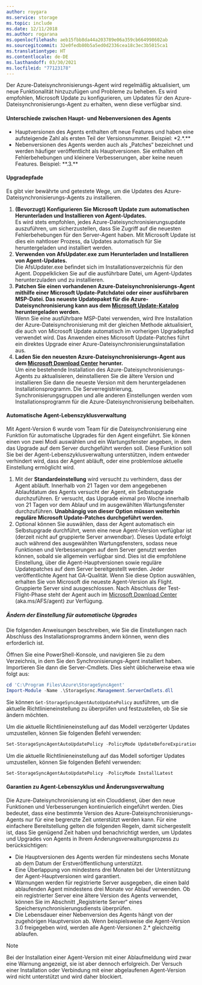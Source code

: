 ```yaml
---
author: roygara
ms.service: storage
ms.topic: include
ms.date: 12/11/2018
ms.author: rogarana
ms.openlocfilehash: aeb15fbb8da44a203789e06a359cb664998602ab
ms.sourcegitcommit: 32e0fedb80b5a5ed0d2336cea18c3ec3b5015ca1
ms.translationtype: HT
ms.contentlocale: de-DE
ms.lasthandoff: 03/30/2021
ms.locfileid: "77123178"
---
```

Der Azure-Dateisynchronisierungs-Agent wird regelmäßig aktualisiert, um neue Funktionalität hinzuzufügen und Probleme zu beheben. Es wird empfohlen, Microsoft Update zu konfigurieren, um Updates für den Azure-Dateisynchronisierungs-Agent zu erhalten, wenn diese verfügbar sind.

#### <a name="major-vs-minor-agent-versions"></a>Unterschiede zwischen Haupt- und Nebenversionen des Agents
* Hauptversionen des Agents enthalten oft neue Features und haben eine aufsteigende Zahl als ersten Teil der Versionsnummer. Beispiel: \*2.\*.\*\*
* Nebenversionen des Agents werden auch als „Patches“ bezeichnet und werden häufiger veröffentlicht als Hauptversionen. Sie enthalten oft Fehlerbehebungen und kleinere Verbesserungen, aber keine neuen Features. Beispiel: \*\*.3.\*\*

#### <a name="upgrade-paths"></a>Upgradepfade
Es gibt vier bewährte und getestete Wege, um die Updates des Azure-Dateisynchronisierungs-Agents zu installieren. 
1. **(Bevorzugt) Konfigurieren Sie Microsoft Update zum automatischen Herunterladen und Installieren von Agent-Updates.**  
    Es wird stets empfohlen, jedes Azure-Dateisynchronisierungsupdate auszuführen, um sicherzustellen, dass Sie Zugriff auf die neuesten Fehlerbehebungen für den Server-Agent haben. Mit Microsoft Update ist dies ein nahtloser Prozess, da Updates automatisch für Sie heruntergeladen und installiert werden.
2. **Verwenden von AfsUpdater.exe zum Herunterladen und Installieren von Agent-Updates.**  
    Die AfsUpdater.exe befindet sich im Installationsverzeichnis für den Agent. Doppelklicken Sie auf die ausführbare Datei, um Agent-Updates herunterzuladen und zu installieren. 
3. **Patchen Sie einen vorhandenen Azure-Dateisynchronisierungs-Agent mithilfe einer Microsoft Update-Patchdatei oder einer ausführbaren MSP-Datei. Das neueste Updatepaket für die Azure-Dateisynchronisierung kann aus dem [Microsoft Update-Katalog](https://www.catalog.update.microsoft.com/Search.aspx?q=Azure%20File%20Sync) heruntergeladen werden.**  
    Wenn Sie eine ausführbare MSP-Datei verwenden, wird Ihre Installation der Azure-Dateisynchronisierung mit der gleichen Methode aktualisiert, die auch von Microsoft Update automatisch im vorherigen Upgradepfad verwendet wird. Das Anwenden eines Microsoft Update-Patches führt ein direktes Upgrade einer Azure-Dateisynchronisierungsinstallation aus.
4. **Laden Sie den neuesten Azure-Dateisynchronisierungs-Agent aus dem [Microsoft Download Center](https://go.microsoft.com/fwlink/?linkid=858257) herunter.**  
    Um eine bestehende Installation des Azure-Dateisynchronisierungs-Agents zu aktualisieren, deinstallieren Sie die ältere Version und installieren Sie dann die neueste Version mit dem heruntergeladenen Installationsprogramm. Die Serverregistrierung, Synchronisierungsgruppen und alle anderen Einstellungen werden vom Installationsprogramm für die Azure-Dateisynchronisierung beibehalten.

#### <a name="automatic-agent-lifecycle-management"></a>Automatische Agent-Lebenszyklusverwaltung
Mit Agent-Version 6 wurde vom Team für die Dateisynchronisierung eine Funktion für automatische Upgrades für den Agent eingeführt. Sie können einen von zwei Modi auswählen und ein Wartungsfenster angeben, in dem das Upgrade auf dem Server durchgeführt werden soll. Diese Funktion soll Sie bei der Agent-Lebenszyklusverwaltung unterstützen, indem entweder verhindert wird, dass der Agent abläuft, oder eine problemlose aktuelle Einstellung ermöglicht wird.
1. Mit der **Standardeinstellung** wird versucht zu verhindern, dass der Agent abläuft. Innerhalb von 21 Tagen vor dem angegebenen Ablaufdatum des Agents versucht der Agent, ein Selbstupgrade durchzuführen. Er versucht, das Upgrade einmal pro Woche innerhalb von 21 Tagen vor dem Ablauf und im ausgewählten Wartungsfenster durchzuführen. **Unabhängig von dieser Option müssen weiterhin reguläre Microsoft Update-Patches durchgeführt werden.**
1. Optional können Sie auswählen, dass der Agent automatisch ein Selbstupgrade durchführt, wenn eine neue Agent-Version verfügbar ist (derzeit nicht auf gruppierte Server anwendbar). Dieses Update erfolgt auch während des ausgewählten Wartungsfensters, sodass neue Funktionen und Verbesserungen auf dem Server genutzt werden können, sobald sie allgemein verfügbar sind. Dies ist die empfohlene Einstellung, über die Agent-Hauptversionen sowie reguläre Updatepatches auf dem Server bereitgestellt werden. Jeder veröffentlichte Agent hat GA-Qualität. Wenn Sie diese Option auswählen, erhalten Sie von Microsoft die neueste Agent-Version als Flight. Gruppierte Server sind ausgeschlossen. Nach Abschluss der Test-Flight-Phase steht der Agent auch im [Microsoft Download Center](https://go.microsoft.com/fwlink/?linkid=858257) (aka.ms/AFS/agent) zur Verfügung.

 ##### <a name="changing-the-auto-upgrade-setting"></a>Ändern der Einstellung für automatische Upgrades

Die folgenden Anweisungen beschreiben, wie Sie die Einstellungen nach Abschluss des Installationsprogramms ändern können, wenn dies erforderlich ist.

Öffnen Sie eine PowerShell-Konsole, und navigieren Sie zu dem Verzeichnis, in dem Sie den Synchronisierungs-Agent installiert haben. Importieren Sie dann die Server-Cmdlets. Dies sieht üblicherweise etwa wie folgt aus:
```powershell
cd 'C:\Program Files\Azure\StorageSyncAgent'
Import-Module -Name .\StorageSync.Management.ServerCmdlets.dll
```

Sie können `Get-StorageSyncAgentAutoUpdatePolicy` ausführen, um die aktuelle Richtlinieneinstellung zu überprüfen und festzustellen, ob Sie sie ändern möchten.

Um die aktuelle Richtlinieneinstellung auf das Modell verzögerter Updates umzustellen, können Sie folgenden Befehl verwenden:
```powershell
Set-StorageSyncAgentAutoUpdatePolicy -PolicyMode UpdateBeforeExpiration
```

Um die aktuelle Richtlinieneinstellung auf das Modell sofortiger Updates umzustellen, können Sie folgenden Befehl verwenden:
```powershell
Set-StorageSyncAgentAutoUpdatePolicy -PolicyMode InstallLatest
```

#### <a name="agent-lifecycle-and-change-management-guarantees"></a>Garantien zu Agent-Lebenszyklus und Änderungsverwaltung
Die Azure-Dateisynchronisierung ist ein Clouddienst, über den neue Funktionen und Verbesserungen kontinuierlich eingeführt werden. Dies bedeutet, dass eine bestimmte Version des Azure-Dateisynchronisierungs-Agents nur für eine begrenzte Zeit unterstützt werden kann. Für eine einfachere Bereitstellung gelten die folgenden Regeln, damit sichergestellt ist, dass Sie genügend Zeit haben und benachrichtigt werden, um Updates und Upgrades von Agents in Ihrem Änderungsverwaltungsprozess zu berücksichtigen:

- Die Hauptversionen des Agents werden für mindestens sechs Monate ab dem Datum der Erstveröffentlichung unterstützt.
- Eine Überlappung von mindestens drei Monaten bei der Unterstützung der Agent-Hauptversionen wird garantiert. 
- Warnungen werden für registrierte Server ausgegeben, die einen bald ablaufenden Agent mindestens drei Monate vor Ablauf verwenden. Ob ein registrierter Server eine ältere Version des Agents verwendet, können Sie im Abschnitt „Registrierte Server“ eines Speichersynchronisierungsdiensts überprüfen.
- Die Lebensdauer einer Nebenversion des Agents hängt von der zugehörigen Hauptversion ab. Wenn beispielsweise die Agent-Version 3.0 freigegeben wird, werden alle Agent-Versionen 2.\* gleichzeitig ablaufen.

> [!Note]
> Bei der Installation einer Agent-Version mit einer Ablaufmeldung wird zwar eine Warnung angezeigt, sie ist aber dennoch erfolgreich. Der Versuch einer Installation oder Verbindung mit einer abgelaufenen Agent-Version wird nicht unterstützt und wird daher blockiert.
